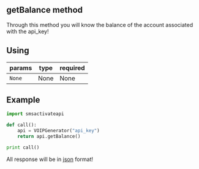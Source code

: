 getBalance method
-----------------

Through this method you will know the balance of the account associated with the api_key!

## Using

| params | type    | required |
|-------|----------|----------|
| `None`  | None     | None     |

## Example

```python
import smsactivateapi

def call():
    api = VOIPGenerator("api_key")
    return api.getBalance()

print call()
```
All response will be in [json](https://www.json.org/json-it.html) format!
